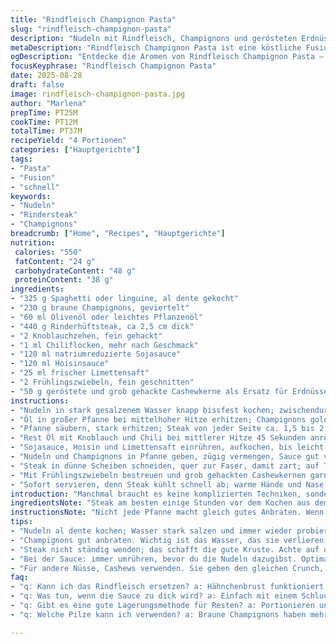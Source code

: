 ```yaml
---
title: "Rindfleisch Champignon Pasta"
slug: "rindfleisch-champignon-pasta"
description: "Nudeln mit Rindfleisch, Champignons und gerösteten Erdnüssen in einer würzigen Sauce aus Sojasauce, Hoisin, Limettensaft und Chili, verfeinert mit Knoblauch und Frühlingszwiebeln. Schnelle Zubereitung, intensive Aromen, saftiges Steak und nussige Textur. Variables Garen vom Rindersteak möglich. Ohne Milch, Eier, und Nüsse, Erdnüsse als optionale Zutat. Einfach umrühren, auf Geschmack und Konsistenz achten. "
metaDescription: "Rindfleisch Champignon Pasta ist eine köstliche Fusion aus zarten Rindfleisch, aromatischen Champignons und einer würzigen Sauce."
ogDescription: "Entdecke die Aromen von Rindfleisch Champignon Pasta – herzhafte Nudeln mit einer einzigartigen, würzigen Sauce."
focusKeyphrase: "Rindfleisch Champignon Pasta"
date: 2025-08-28
draft: false
image: rindfleisch-champignon-pasta.jpg
author: "Marlena"
prepTime: PT25M
cookTime: PT12M
totalTime: PT37M
recipeYield: "4 Portionen"
categories: ["Hauptgerichte"]
tags:
- "Pasta"
- "Fusion"
- "schnell"
keywords:
- "Nudeln"
- "Rindersteak"
- "Champignons"
breadcrumb: ["Home", "Recipes", "Hauptgerichte"]
nutrition: 
 calories: "550"
 fatContent: "24 g"
 carbohydrateContent: "48 g"
 proteinContent: "38 g"
ingredients:
- "325 g Spaghetti oder linguine, al dente gekocht"
- "230 g braune Champignons, geviertelt"
- "60 ml Olivenöl oder leichtes Pflanzenöl"
- "440 g Rinderhüftsteak, ca 2,5 cm dick"
- "2 Knoblauchzehen, fein gehackt"
- "1 ml Chiliflocken, mehr nach Geschmack"
- "120 ml natriumreduzierte Sojasauce"
- "120 ml Hoisinsauce"
- "25 ml frischer Limettensaft"
- "2 Frühlingszwiebeln, fein geschnitten"
- "50 g geröstete und grob gehackte Cashewkerne als Ersatz für Erdnüsse"
instructions:
- "Nudeln in stark gesalzenem Wasser knapp bissfest kochen; zwischendurch probieren, nicht überschwemmen."
- "Öl in großer Pfanne bei mittelhoher Hitze erhitzen; Champignons goldbraun anbraten, denn Wasser entweicht, dunkler Rand zeigt Röstung; weglegen."
- "Pfanne säubern, stark erhitzen; Steak von jeder Seite ca. 1,5 bis 2 Minuten anbraten für medium rare, richtig Farbe und Kruste bilden lassen, nicht ständig wenden; salzen, pfeffern, dann zum Ruhen auf Teller."
- "Rest Öl mit Knoblauch und Chili bei mittlerer Hitze 45 Sekunden anrösten, bis Knoblauch Duft verströmt; nicht verbrennen, sonst Bitterkeit."
- "Sojasauce, Hoisin und Limettensaft einrühren, aufkochen, bis leicht sirupartig, damit die Sauce an Nudeln haftet."
- "Nudeln und Champignons in Pfanne geben, zügig vermengen, Sauce gut verteilen; wenn zu trocken, Spritzer Wasser vom Nudelwasser zugeben."
- "Steak in dünne Scheiben schneiden, quer zur Faser, damit zart; auf Teller mit Pasta anrichten."
- "Mit Frühlingszwiebeln bestreuen und grob gehackten Cashewkernen garnieren; Erdnüsse können Allergikern Probleme machen, Cashews sind milder und geben ebenfalls Biss."
- "Sofort servieren, denn Steak kühlt schnell ab; warme Hände und Nase zeigen beste Genusstemperatur."
introduction: "Manchmal braucht es keine komplizierten Techniken, sondern gutes Timing und die richtige Textur. Rindfleisch mit Pilzen in einer Sauce, die süßlich-salzig ist, dazu knackige Nüsse als Kontrast. Ich hab früher viel zu lange gekocht, das Steak zäh oder die Nudeln zu pampig. Jetzt auf bissfest und schnelle Hitze setzen. Limettensaft bringt Frische, ohne die es schwer wäre. Und statt Erdnüssen nutze ich oft Cashewkerne; ähnlich nussig, weniger allergen. Man soll unbedingt auf den Knoblauch achten: Röstet man ihn zu braun, schmeckt’s bitter. Beim Rind schmeckt die Textur mehr als die Soße. Und wer alternatives Protein mag: Dünne Hähnchenbrust funktioniert auch, nur Zeit anpassen, nicht trocken werden lassen."
ingredientsNote: "Steak am besten einige Stunden vor dem Kochen aus dem Kühlschrank nehmen, so wird es gleichmäßiger gar. Beim Pilztyp ruhig variieren: braune Champignons haben mehr Aroma als weiße. Für mehr Würze probiere ich auch mal halb Tamarindensauce statt Hoisin – leicht säuerlich und komplex. Frühlingszwiebeln mildern die Schärfe und bringen Frische. Olivenöl verträgt sich gut mit den Pilzen, aber wenn du es intensiver magst, nimm Sesamöl, dann aber nur wenig und erst kurz vor dem Servieren unterheben. Die Erdnuss ersetzt hier Cashewnüsse, weil viele auf Erdnüsse allergisch reagieren, Cashews haben einen feineren Geschmack und etwas weniger Fett."
instructionsNote: "Nicht jede Pfanne macht gleich gutes Anbraten. Wenn das Öl raucht, Hitze reduzieren sofort, sonst wird das Fleisch bitter statt aromatisch. Beim Anbraten der Pilze unbedingt warten, bis sie Wasser verlieren und sich Farbe bildet – das ist der Geschmack! Rashiges Wenden der Nudeln in der Sauce, sobald diese zu dick wird, mit etwas Nudelwasser lockern. Das Crux ist beim Steak: Ruhen lassen schützt den Saft. Mein Trick: Nach dem Schneiden nochmal leicht mit Salz bestreuen, bringt das Aroma zum Vorschein. Die Cashewnüsse wirklich erst am Schluss draufstreuen, sonst werden sie weich und verlieren den Crunch."
tips:
- "Nudeln al dente kochen; Wasser stark salzen und immer wieder probieren. Zu lange kochen macht sie pampig. Rindfleisch leicht vor dem Garen temperieren."
- "Champignons gut anbraten. Wichtig ist das Wasser, das sie verlieren. Sie sollen goldbraun und aromatisch sein. Wenn das Öl raucht, Hitze reduzieren."
- "Steak nicht ständig wenden; das schafft die gute Kruste. Achte auf die Farbe des Fleisches. Salzen bevor du es ruhen lässt, bringt den Geschmack hervor."
- "Bei der Sauce: immer umrühren, bevor du die Nudeln dazugibst. Optimal ist die Konsistenz, wenn sie leicht sirupartig ist. Trockene Mischung? Spritzer Nudelwasser helfen."
- "Für andere Nüsse, Cashews verwenden. Sie geben den gleichen Crunch, sind milder im Geschmack und gut für Allergiker. Röstzeit beachten für knusprige Textur."
faq:
- "q: Kann ich das Rindfleisch ersetzen? a: Hähnchenbrust funktioniert gut. Schnell garen, nicht trocken werden lassen. Sanfte Hitze ist der Schlüssel."
- "q: Was tun, wenn die Sauce zu dick wird? a: Einfach mit einem Schluck Nudelwasser verdünnen. So bleibt die Pasta geschmeidig, Sauce haftet besser."
- "q: Gibt es eine gute Lagerungsmethode für Resten? a: Portionieren und in luftdichten Behältern im Kühlschrank aufbewahren. Aufwärmen mit etwas Wasser."
- "q: Welche Pilze kann ich verwenden? a: Braune Champignons haben mehr Aroma. Shiitake oder Austernpilze sind auch lecker. Variieren bringt neue Ideen."

---
```

